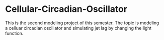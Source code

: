 # Cellular-Circadian-Oscillator
This is the second modeling project of this semester.
The topic is modeling a celluar circadian oscillator and simulating jet lag by changing the light function.
